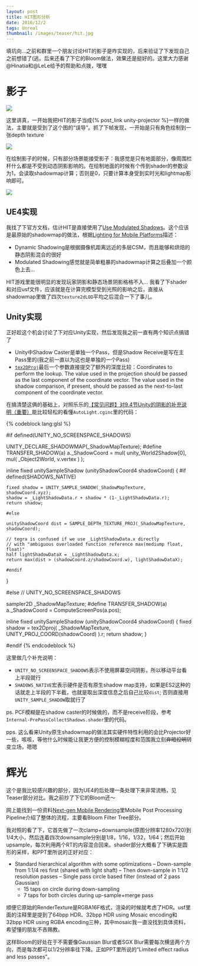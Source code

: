 ```yaml
---
layout: post
title: HIT图形分析
date: 2016/12/2
tags: Unreal
thumbnail: /images/teaser/hit.jpg
---
```


填坑向...之前和群里一个朋友讨论HIT的影子是咋实现的，后来验证了下发现自己之前想错了(逃。后来还看了下它的Bloom做法，效果还是挺好的。这里大力感谢@Hinatia和@LeLe给予的帮助和点拨，嘿嘿

<!--more-->

# 影子

![](/images/hit_shadow.jpg)

这里讲真，一开始我把HIT的影子当成{% post_link unity-projector %}一样的做法，主要就是受到了这个图的“误导”。抓了下帧发现，一开始是只有角色绘制到一张depth texture

![](/images/hit_shadow_caster.jpg)

在绘制影子的时候，只有部分场景能接受影子：我感觉是只有地面部分，像周围栏杆什么都是不受到动态阴影影响的。在绘制地面的时候有个传到shader的参数设为1，会读取shadowmap计算；否则是0，只要计算本身受到实时光和lightmap影响即可。

![](/images/hit_shadow_receive.jpg)

## UE4实现

我找了下官方文档，估计HIT是直接使用了[Use Modulated Shadows](https://docs.unrealengine.com/latest/INT/Platforms/Mobile/Lighting/HowTo/ModulatedShadows/index.html)。这个应该是最原始的shadowmap的做法，根据[Lighting for Mobile Platforms](https://docs.unrealengine.com/latest/INT/Platforms/Mobile/Lighting/#modulatedshadowing)描述：

- Dynamic Shadowing是根据摄像机距离远近的多层CSM，而且能够和烘焙的静态阴影混合的很好
- Modulated Shadowing感觉就是简单粗暴的shadowmap计算之后叠加一个颜色上去...

HIT游戏里能很明显的发现玩家阴影和静态场景阴影格格不入... 我看了下shader和对应usf文件，应该就是在计算完模型受到光照的影响之后，直接从shadowmap里做了四次`texture2dLOD`平均之后混合一下了事儿。

## Unity实现

正好趁这个机会讨论了下对应Unity实现，然后发现我之前一直有两个知识点搞错了

- Unity中Shadow Caster是单独一个Pass，但是Shadow Receive是写在主Pass里的(我之前一直以为这也是单独的一个Pass)
- [`tex2DProj`](http://http.developer.nvidia.com/Cg/tex2Dproj.html)最后一个参数直接提交了额外的深度比较：Coordinates to perform the lookup. The value used in the projection should be passed as the last component of the coordinate vector. The value used in the shadow comparison, if present, should be passed as the next-to-last component of the coordinate vector.

在搞清楚这俩的基础上，对照乐乐的[【常见问题】对9.4节Unity的阴影的补充说明（重要）](https://github.com/candycat1992/Unity_Shaders_Book/issues/49)能比较轻松的看懂`AutoLight.cginc`里的代码：

{% codeblock lang:glsl %}

#if defined(UNITY_NO_SCREENSPACE_SHADOWS)

UNITY_DECLARE_SHADOWMAP(_ShadowMapTexture);
#define TRANSFER_SHADOW(a) a._ShadowCoord = mul( unity_World2Shadow[0], mul( _Object2World, v.vertex ) );

inline fixed unitySampleShadow (unityShadowCoord4 shadowCoord)
{
    #if defined(SHADOWS_NATIVE)

    fixed shadow = UNITY_SAMPLE_SHADOW(_ShadowMapTexture, shadowCoord.xyz);
    shadow = _LightShadowData.r + shadow * (1-_LightShadowData.r);
    return shadow;

    #else

    unityShadowCoord dist = SAMPLE_DEPTH_TEXTURE_PROJ(_ShadowMapTexture, shadowCoord);

    // tegra is confused if we use _LightShadowData.x directly
    // with "ambiguous overloaded function reference max(mediump float, float)"
    half lightShadowDataX = _LightShadowData.x;
    return max(dist > (shadowCoord.z/shadowCoord.w), lightShadowDataX);

    #endif
}

#else // UNITY_NO_SCREENSPACE_SHADOWS

sampler2D _ShadowMapTexture;
#define TRANSFER_SHADOW(a) a._ShadowCoord = ComputeScreenPos(a.pos);

inline fixed unitySampleShadow (unityShadowCoord4 shadowCoord)
{
    fixed shadow = tex2Dproj( _ShadowMapTexture, UNITY_PROJ_COORD(shadowCoord) ).r;
    return shadow;
}

#endif
{% endcodeblock %}

这里做几个补充说明：

- `UNITY_NO_SCREENSPACE_SHADOWS`表示不使用屏幕空间阴影，所以移动平台看上半段就行
- `SHADOWS_NATIVE`宏表示硬件是否有原生shadow map支持，如果是ES2这种的话就走上半段的下半截，也就是取出深度信息之后自己比较`dist`; 否则直接用`UNITY_SAMPLE_SHADOW`取就行了

ps. PCF模糊是在shadow caster的时候做的，而不是receive阶段，参考`Internal-PrePassCollectShadows.shader`里的代码。

pps. 这么看来Unity原生shadowmap的做法其实硬件特性利用的会比Projector好一些，咳咳，等他什么时候能让我更方便的控制模糊程度和范围我立刻<del>弃暗投明</del>转变立场，嗯嗯

# 辉光

这个是我比较感兴趣的部分，因为UE4的后处理一条处理下来非常流畅，见Teaser部分对比。我之前抄了下它的Bloom还～

网上能找到一份资料[Next-gen Mobile Rendering](https://cdn2.unrealengine.com/Resources/files/GDC2014_Next_Generation_Mobile_Rendering-2033767592.pdf)里Mobile Post Processing Pipeline介绍了整体的流程，主要看Bloom Filter Tree部分。

我对照的看了下，它首先做了一次clamp+downsample(原图分辨率1280x720)到1/4大小，然后连着四次downsample分别是1/8，1/16，1/32，1/64；然后开始upsample，每次利用两个RT的内容混合回来。shader部分大概看了下确实是圆形的采样，和PPT里所说的正好对应：

- Standard hierarchical algorithm with some optimizations
– Down-sample from 1:1/4 res first (shared with light shaft)
– Then down-sample in 1:1/2 resolution passes
– Single pass circle based filter (instead of 2 pass Gaussian)
    - 15 taps on circle during down-sampling
    - 7 taps for both circles during up-sample+merge pass

顺便它原始的RenderTexture是RGBA16F格式，渲染的时候就考虑了HDR。usf里面的注释里是提到了64bpp HDR、32bpp HDR using Mosaic encoding和32bpp HDR using RGBA encoding三种，其中mosaic我一直没找到具体资料，希望懂的朋友不吝赐教。

这样Bloom的好处在于不需要像Gaussian Blur或者SGX Blur需要每次横竖两个方向，而是每次都可以1/2分辨率往下降。正如PPT里所说的“Limited effect radius and less passes”。